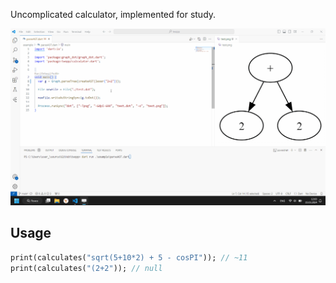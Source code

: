 
Uncomplicated calculator, implemented for study.

![example](https://raw.githubusercontent.com/miomit/twopp/main/assets/parseAST.gif)

## Usage

```dart
print(calculates("sqrt(5+10*2) + 5 - cosPI")); // ~11
print(calculates("(2+2")); // null
```